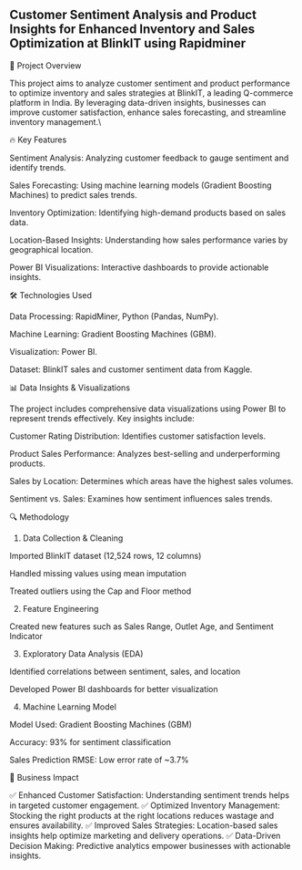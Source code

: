 ## Customer Sentiment Analysis and Product Insights for Enhanced Inventory and Sales Optimization at BlinkIT using Rapidminer

📌 Project Overview

This project aims to analyze customer sentiment and product performance to optimize inventory and sales strategies at BlinkIT, a leading Q-commerce platform in India. By leveraging data-driven insights, businesses can improve customer satisfaction, enhance sales forecasting, and streamline inventory management.\


🔥 Key Features

Sentiment Analysis: Analyzing customer feedback to gauge sentiment and identify trends.

Sales Forecasting: Using machine learning models (Gradient Boosting Machines) to predict sales trends.

Inventory Optimization: Identifying high-demand products based on sales data.

Location-Based Insights: Understanding how sales performance varies by geographical location.

Power BI Visualizations: Interactive dashboards to provide actionable insights.


🛠️ Technologies Used

Data Processing: RapidMiner, Python (Pandas, NumPy).

Machine Learning: Gradient Boosting Machines (GBM).

Visualization: Power BI.

Dataset: BlinkIT sales and customer sentiment data from Kaggle.


📊 Data Insights & Visualizations

The project includes comprehensive data visualizations using Power BI to represent trends effectively. Key insights include:

Customer Rating Distribution: Identifies customer satisfaction levels.

Product Sales Performance: Analyzes best-selling and underperforming products.

Sales by Location: Determines which areas have the highest sales volumes.

Sentiment vs. Sales: Examines how sentiment influences sales trends.


🔍 Methodology

1. Data Collection & Cleaning

Imported BlinkIT dataset (12,524 rows, 12 columns)

Handled missing values using mean imputation

Treated outliers using the Cap and Floor method

2. Feature Engineering

Created new features such as Sales Range, Outlet Age, and Sentiment Indicator

3. Exploratory Data Analysis (EDA)

Identified correlations between sentiment, sales, and location

Developed Power BI dashboards for better visualization

4. Machine Learning Model

Model Used: Gradient Boosting Machines (GBM)

Accuracy: 93% for sentiment classification

Sales Prediction RMSE: Low error rate of ~3.7%

🎯 Business Impact

✅ Enhanced Customer Satisfaction: Understanding sentiment trends helps in targeted customer engagement.
✅ Optimized Inventory Management: Stocking the right products at the right locations reduces wastage and ensures availability.
✅ Improved Sales Strategies: Location-based sales insights help optimize marketing and delivery operations.
✅ Data-Driven Decision Making: Predictive analytics empower businesses with actionable insights.
